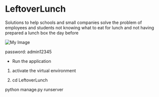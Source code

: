 # LeftoverLunch
Solutions to help schools and small companies solve the problem of employees and students not knowing what to eat for lunch and not having prepared a lunch box the day before

![My Image](DESIGN/log.png)

password: admin12345

* Run the application

1. activate the virtual environment

2. cd LeftoverLunch

python manage.py runserver
```
